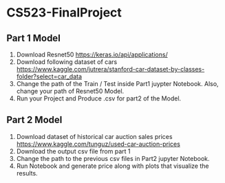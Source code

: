 # CS523-FinalProject
## Part 1 Model
1. Download Resnet50 https://keras.io/api/applications/
2. Download following dataset of cars https://www.kaggle.com/jutrera/stanford-car-dataset-by-classes-folder?select=car_data
3. Change the path of the Train / Test inside Part1 juypter Notebook. Also, change your path of Resnet50 Model.
4. Run your Project and Produce .csv for part2 of the Model.

## Part 2 Model
1. Download dataset of historical car auction sales prices https://www.kaggle.com/tunguz/used-car-auction-prices
2. Download the output csv file from part 1
3. Change the path to the previous csv files in Part2 jupyter Notebook.
4. Run Notebook and generate price along with plots that visualize the results.

